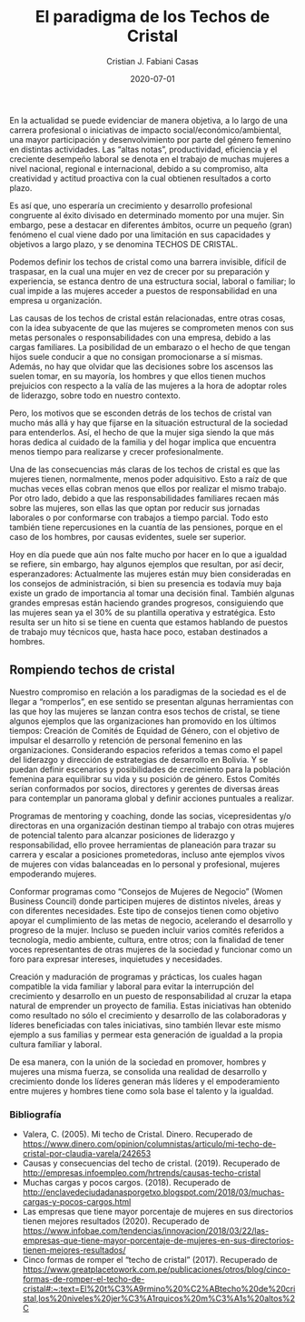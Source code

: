﻿---
layout: post
title: "El paradigma de los Techos de Cristal"
date: 2020-07-01
description: "En la actualidad se puede evidenciar de manera objetiva, a lo largo de una carrera profesional o iniciativas de impacto social/econ..."
banner_image: ej_14_paradoja_techos_cristal_cover.jpg
category: Género 
tags: [Gènero, Techos de cristal]
author: Cristian J. Fabiani Casas
---

En la actualidad se puede evidenciar de manera objetiva, a lo largo de una carrera profesional o iniciativas de impacto social/económico/ambiental, una mayor participación y desenvolvimiento por parte del género femenino en distintas actividades. Las “altas notas”, productividad, eficiencia y el creciente desempeño laboral se denota en el trabajo de muchas mujeres a nivel nacional, regional e internacional, debido a su compromiso, alta creatividad y actitud proactiva con la cual obtienen resultados a corto plazo.

Es así que, uno esperaría un crecimiento y desarrollo profesional congruente al éxito divisado en determinado momento por una mujer. Sin embargo, pese a destacar en diferentes ámbitos, ocurre un pequeño (gran) fenómeno el cual viene dado por una limitación en sus capacidades y objetivos a largo plazo, y se denomina TECHOS DE CRISTAL.
                                                                                       
Podemos definir los techos de cristal como una barrera invisible, difícil de traspasar, en la cual una mujer en vez de crecer por su preparación y experiencia, se estanca dentro de una estructura social, laboral o familiar; lo cual impide a las mujeres acceder a puestos de responsabilidad en una empresa u organización.

Las causas de los techos de cristal están relacionadas, entre otras cosas, con la idea subyacente de que las mujeres se comprometen menos con sus metas personales o responsabilidades con una empresa, debido a las cargas familiares. La posibilidad de un embarazo o el hecho de que tengan hijos suele conducir a que no consigan promocionarse a sí mismas. Además, no hay que olvidar que las decisiones sobre los ascensos las suelen tomar, en su mayoría, los hombres y que ellos tienen muchos prejuicios con respecto a la valía de las mujeres a la hora de adoptar roles de liderazgo, sobre todo en nuestro contexto.

Pero, los motivos que se esconden detrás de los techos de cristal van mucho más allá y hay que fijarse en la situación estructural de la sociedad para entenderlos. Así, el hecho de que la mujer siga siendo la que más horas dedica al cuidado de la familia y del hogar implica que encuentra menos tiempo para realizarse y crecer profesionalmente.

Una de las consecuencias más claras de los techos de cristal es que las mujeres tienen, normalmente, menos poder adquisitivo. Esto a raíz de que muchas veces ellas cobran menos que ellos por realizar el mismo trabajo. Por otro lado, debido a que las responsabilidades familiares recaen más sobre las mujeres, son ellas las que optan por reducir sus jornadas laborales o por conformarse con trabajos a tiempo parcial. Todo esto también tiene repercusiones en la cuantía de las pensiones, porque en el caso de los hombres, por causas evidentes, suele ser superior.

Hoy en día puede que aún nos falte mucho por hacer en lo que a igualdad se refiere, sin embargo, hay algunos ejemplos que resultan, por así decir, esperanzadores: Actualmente las mujeres están muy bien consideradas en los consejos de administración, si bien su presencia es todavía muy baja existe un grado de importancia al tomar una decisión final. También algunas grandes empresas están haciendo grandes progresos, consiguiendo que las mujeres sean ya el 30% de su plantilla operativa y estratégica. Esto resulta ser un hito si se tiene en cuenta que estamos hablando de puestos de trabajo muy técnicos que, hasta hace poco, estaban destinados a hombres.

## Rompiendo techos de cristal

Nuestro compromiso en relación a los paradigmas de la sociedad es el de llegar a “romperlos”, en ese sentido se presentan algunas herramientas con las que hoy las mujeres se lanzan contra esos techos de cristal, se tiene algunos ejemplos que las organizaciones han promovido en los últimos tiempos:
Creación de Comités de Equidad de Género, con el objetivo de impulsar el desarrollo y retención de personal femenino en las organizaciones. Considerando espacios referidos a temas como el papel del liderazgo y dirección de estrategias de desarrollo en Bolivia. Y se puedan definir escenarios y posibilidades de crecimiento para la población femenina para equilibrar su vida y su posición de género. Estos Comités serían conformados por socios, directores y gerentes de diversas áreas para contemplar un panorama global y definir acciones puntuales a realizar.

Programas de mentoring y coaching, donde las socias, vicepresidentas y/o directoras en una organización destinan tiempo al trabajo con otras mujeres de potencial talento para alcanzar posiciones de liderazgo y responsabilidad, ello provee herramientas de planeación para trazar su carrera y escalar a posiciones prometedoras, incluso ante ejemplos vivos de mujeres con vidas balanceadas en lo personal y profesional, mujeres empoderando mujeres. 

Conformar programas como “Consejos de Mujeres de Negocio” (Women Business Council) donde participen mujeres de distintos niveles, áreas y con diferentes necesidades. Este tipo de consejos tienen como objetivo apoyar el cumplimiento de las metas de negocio, acelerando el desarrollo y progreso de la mujer. Incluso se pueden incluir varios comités referidos a tecnología, medio ambiente, cultura, entre otros; con la finalidad de tener voces representantes de otras mujeres de la sociedad y funcionar como un foro para expresar intereses, inquietudes y necesidades.

Creación y maduración de programas y prácticas, los cuales hagan compatible la vida familiar y laboral para evitar la interrupción del crecimiento y desarrollo en un puesto de responsabilidad al cruzar la etapa natural de emprender un proyecto de familia.  Estas iniciativas han obtenido como resultado no sólo el crecimiento y desarrollo de las colaboradoras y líderes beneficiadas con tales iniciativas, sino también llevar este mismo ejemplo a sus familias y permear esta generación de igualdad a la propia cultura familiar y laboral.

De esa manera, con la unión de la sociedad en promover, hombres y mujeres una misma fuerza, se consolida una realidad de desarrollo y crecimiento donde los líderes generan más líderes y el empoderamiento entre mujeres y hombres tiene como sola base el talento y la igualdad.

### Bibliografía
- Valera, C. (2005). Mi techo de Cristal. Dinero. Recuperado de https://www.dinero.com/opinion/columnistas/articulo/mi-techo-de-cristal-por-claudia-varela/242653
- Causas y consecuencias del techo de cristal. (2019). Recuperado de http://empresas.infoempleo.com/hrtrends/causas-techo-cristal
- Muchas cargas y pocos cargos. (2018). Recuperado de http://enclavedeciudadanasporgetxo.blogspot.com/2018/03/muchas-cargas-y-pocos-cargos.html
- Las empresas que tiene mayor porcentaje de mujeres en sus directorios tienen mejores resultados (2020). Recuperado de https://www.infobae.com/tendencias/innovacion/2018/03/22/las-empresas-que-tiene-mayor-porcentaje-de-mujeres-en-sus-directorios-tienen-mejores-resultados/
- Cinco formas de romper el “techo de cristal” (2017). Recuperado de  https://www.greatplacetowork.com.pe/publicaciones/otros/blog/cinco-formas-de-romper-el-techo-de-cristal#:~:text=El%20t%C3%A9rmino%20%C2%ABtecho%20de%20cristal,los%20niveles%20jer%C3%A1rquicos%20m%C3%A1s%20altos%2C
